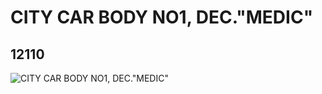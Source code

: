 # CITY CAR BODY NO1, DEC."MEDIC"
## 12110
![CITY CAR BODY NO1, DEC."MEDIC"](https://lc-www-live-s.legocdn.com/media/bricks/5/2/6021101.jpg)